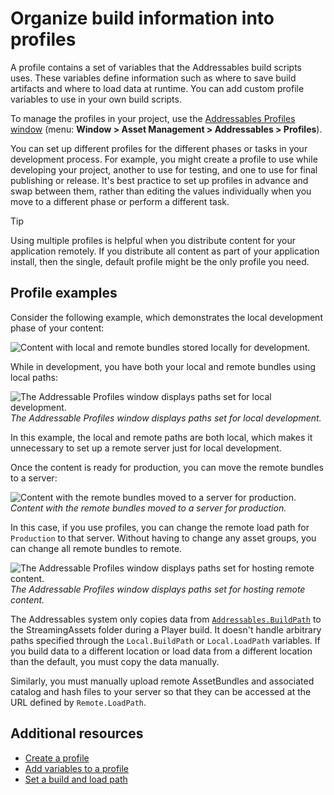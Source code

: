 # Organize build information into profiles

A profile contains a set of variables that the Addressables build scripts uses. These variables define information such as where to save build artifacts and where to load data at runtime. You can add custom profile variables to use in your own build scripts.

To manage the profiles in your project, use the [Addressables Profiles window](addressables-profiles-window.md) (menu: __Window > Asset Management > Addressables > Profiles__).

You can set up different profiles for the different phases or tasks in your development process. For example, you might create a profile to use while developing your project, another to use for testing, and one to use for final publishing or release. It's best practice to set up profiles in advance and swap between them, rather than editing the values individually when you move to a different phase or perform a different task.

> [!TIP]
> Using multiple profiles is helpful when you distribute content for your application remotely. If you distribute all content as part of your application install, then the single, default profile might be the only profile you need.

## Profile examples

Consider the following example, which demonstrates the local development phase of your content:

![Content with local and remote bundles stored locally for development.](images/profiles-example-local.png)<br/>

While in development, you have both your local and remote bundles using local paths:

![The Addressable Profiles window displays paths set for local development.](images/profiles-example-local-paths.png)<br/>*The Addressable Profiles window displays paths set for local development.*

In this example, the local and remote paths are both local, which makes it unnecessary to set up a remote server just for local development.

Once the content is ready for production, you can move the remote bundles to a server:

![Content with the remote bundles moved to a server for production.](images/profiles-example-remote.png)<br/>*Content with the remote bundles moved to a server for production.*

In this case, if you use profiles, you can change the remote load path for `Production` to that server. Without having to change any asset groups, you can change all remote bundles to remote.

![The Addressable Profiles window displays paths set for hosting remote content.](images/profiles-example-remote-paths.png)<br/>*The Addressable Profiles window displays paths set for hosting remote content.*

The Addressables system only copies data from [`Addressables.BuildPath`](xref:UnityEngine.AddressableAssets.Addressables.BuildPath) to the StreamingAssets folder during a Player build. It doesn't handle arbitrary paths specified through the `Local.BuildPath` or `Local.LoadPath` variables. If you build data to a different location or load data from a different location than the default, you must copy the data manually.

Similarly, you must manually upload remote AssetBundles and associated catalog and hash files to your server so that they can be accessed at the URL defined by `Remote.LoadPath`.

## Additional resources

* [Create a profile](profiles-create.md)
* [Add variables to a profile](ProfileVariables.md)
* [Set a build and load path](profiles-build-load-paths.md)
